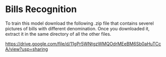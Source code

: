 # Bills Recognition
To train this model download the following .zip file that contains severel pictures of bills with different denomination.
Once you downloaded it, extract it in the same directory of all the other files.

https://drive.google.com/file/d/11gPr5WNtgzWMQOdrMEeBM6Sb0aHuTCcA/view?usp=sharing
